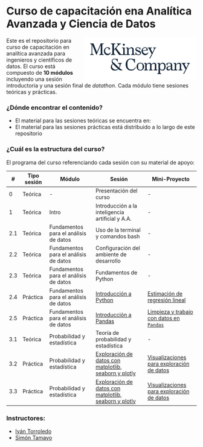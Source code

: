 # Curso de capacitación ena Analítica Avanzada y Ciencia de Datos

<p float="right">
  <img src="99-imagenes/mck-logo.png" alt="drawing" width="300" align="right"/>
</p>

Este es el repositorio para curso de capacitación en analítica avanzada para ingenieros y científicos de datos. El curso está compuesto de **10 módulos** incluyendo una sesión introductoria y una sesión final de *datathon*. Cada módulo tiene sesiones teóricas y prácticas.    

### ¿Dónde encontrar el contenido?
  - El material para las sesiones teóricas se encuentra en:
  - El material para las sesiones prácticas está distribuido a lo largo de este repositorio


### ¿Cuál es la estructura del curso?
El programa del curso referenciando cada sesión con su material de apoyo:

| # | Tipo sesión| Módulo | Sesión | Mini-Proyecto|  
|---|---|---|---|---|
|  0 | Teórica | - |Presentación del curso | -  | 
|  1 | Teórica | Intro |Introducción a la inteligencia artificial y A.A. |  -  |
|  2.1 | Teórica |Fundamentos para el análisis de datos |Uso de la terminal y comandos bash | - | 
|  2.2 | Teórica |Fundamentos para el análisis de datos |Configuración del ambiente de desarrollo | -  |
|  2.3 | Teórica |Fundamentos para el análisis de datos |Fundamentos de Python | - | 
|  2.4 | Práctica |Fundamentos para el análisis de datos | [Introducción a Python](https://github.com/Torroledo/codes-capability-building-DS-DE/blob/master/2-notebooks/2.4-Introduccion_a_python.ipynb) | [Estimación de regresión lineal](https://github.com/Torroledo/codes-capability-building-DS-DE/blob/master/3-ejercicios/2.4-Introducción_a_python-ejercicio.ipynb)  |  
|  2.5 | Práctica | Fundamentos para el análisis de datos | [Introducción a Pandas](https://github.com/Torroledo/codes-capability-building-DS-DE/blob/master/2-notebooks/2.5-Introduccion_a_pandas.ipynb) | [Limpieza y trabajo con datos en `Pandas`](https://github.com/Torroledo/codes-capability-building-DS-DE/blob/master/3-ejercicios/2.5-Introduccion_a_pandas-ejercicio.ipynb) |
|  3.1 | Teórica | Probabilidad y estadística | Teoría de probabilidad y estadística | - |
|  3.2 | Práctica | Probabilidad y estadística | [Exploración de datos con matplotlib, seaborn y plotly](https://github.com/Torroledo/codes-capability-building-DS-DE/blob/master/2-notebooks/3.2-3.3-Exploracion_de_datos_con_matplotlib_seaborn_plotly.ipynb) | [Visualizaciones para exploración de datos](https://github.com/Torroledo/codes-capability-building-DS-DE/blob/master/3-ejercicios/3.3-Analisis_descriptivos_ejercicio.ipynb) |
|  3.3 | Práctica | Probabilidad y estadística | [Exploración de datos con matplotlib, seaborn y plotly](https://github.com/Torroledo/codes-capability-building-DS-DE/blob/master/2-notebooks/3.2-3.3-Exploracion_de_datos_con_matplotlib_seaborn_plotly.ipynb) | [Visualizaciones para exploración de datos](https://github.com/Torroledo/codes-capability-building-DS-DE/blob/master/3-ejercicios/3.3-Analisis_descriptivos_ejercicio.ipynb) |

### Instructores:

- [Iván Torroledo](https://github.com/Torroledo)
- [Simón Tamayo](https://github.com/simontamayo)
